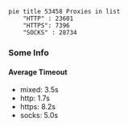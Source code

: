 
```mermaid
pie title 53458 Proxies in list
    "HTTP" : 23601
    "HTTPS": 7396
    "SOCKS" : 28734
```

### Some Info
#### Average Timeout

- mixed: 3.5s
- http: 1.7s
- https: 8.2s
- socks: 5.0s